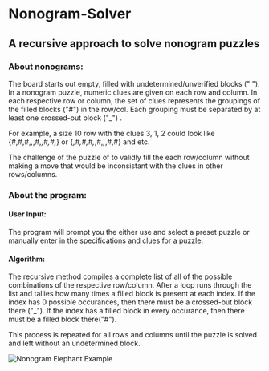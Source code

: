 # Nonogram-Solver

## A recursive approach to solve nonogram puzzles

### About nonograms:
The board starts out empty, filled with undetermined/unverified blocks (" "). 
In a nonogram puzzle, numeric clues are given on each row and column. 
In each respective row or column, the set of clues represents the groupings of the filled blocks ("#") in the row/col. 
Each grouping must be separated by at least one crossed-out block ("_") .

For example, a size 10 row with the clues 3, 1, 2 could look like {#,#,#,_,_,#,_,#,#,_} or {_,#,#,#,_,#,_,_,#,#} and etc.

The challenge of the puzzle of to validly fill the each row/column without making a move that would be inconsistant with the clues in other rows/columns.


### About the program:
#### User Input:
The program will prompt you the either use and select a preset puzzle or manually enter in the specifications and clues for a puzzle.

#### Algorithm:
The recursive method compiles a complete list of all of the possible combinations of the respective row/column. 
After a loop runs through the list and tallies how many times a filled block is present at each index. 
If the index has 0 possible occurances, then there must be a crossed-out block there ("_"). 
If the index has a filled block in every occurance, then there must be a filled block there("#").

This process is repeated for all rows and columns until the puzzle is solved and left without an undetermined block.

![Nonogram Elephant Example](https://lh3.googleusercontent.com/proxy/WYYbSa7JFJq1wMaNw5gpSrRlTDq8Z8eChNVYX5GP0iM2UqphsZc9D_W_eqDSuuT-0aTJdYlGMkKCWnpxUee7tVtdHmeqeQ5r20FubF4jFkzCP5j3)
